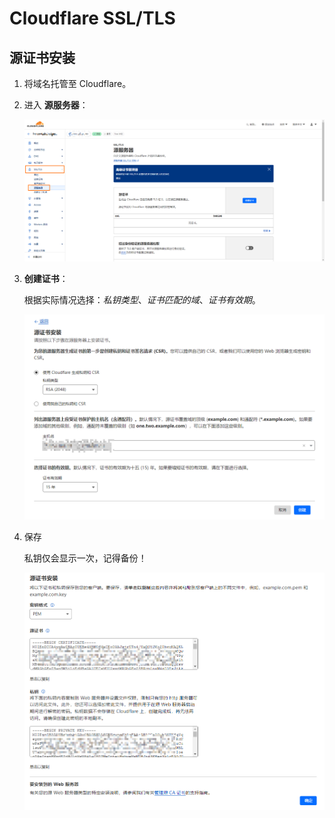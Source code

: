 # Cloudflare SSL/TLS

## 源证书安装

1. 将域名托管至 Cloudflare。
2. 进入 **源服务器**：

    ![ssl](assets/ssl-1.png)

3. **创建证书**：

    根据实际情况选择：*私钥类型*、*证书匹配的域*、*证书有效期*。

    ![ssl](assets/ssl-2.png)

4. 保存

    私钥仅会显示一次，记得备份！

    ![ssl](assets/ssl-3.png)
